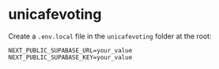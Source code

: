 # unicafevoting

Create a `.env.local` file in the `unicafevoting` folder at the root:

```plaintext
NEXT_PUBLIC_SUPABASE_URL=your_value
NEXT_PUBLIC_SUPABASE_KEY=your_value
```
